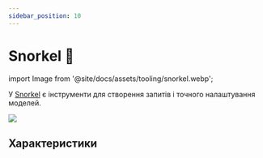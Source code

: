 ```yaml
---
sidebar_position: 10
---
```


# Snorkel 🚧

import Image from '@site/docs/assets/tooling/snorkel.webp';

У [Snorkel](https://snorkel.ai/snorkel-flow-platform/foundation-model/) є інструменти для створення запитів і точного налаштування моделей.

<div style={{textAlign: 'center'}}>
  <img src={Image} style={{width: "750px"}}/>
</div>

## Характеристики
